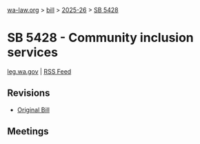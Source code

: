 [wa-law.org](/) > [bill](/bill/) > [2025-26](/bill/2025-26/) > [SB 5428](/bill/2025-26/sb/5428/)

# SB 5428 - Community inclusion services
[leg.wa.gov](https://app.leg.wa.gov/billsummary?BillNumber=5428&Year=2025&Initiative=false) | [RSS Feed](./rss.xml)

## Revisions
* [Original Bill](1/)

## Meetings